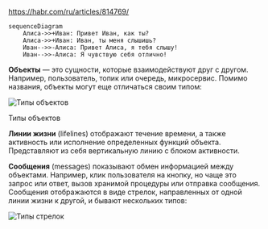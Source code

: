 
https://habr.com/ru/articles/814769/



```mermaid
sequenceDiagram
    Алиса->>+Иван: Привет Иван, как ты?
    Алиса->>+Иван: Иван, ты меня слышишь?
    Иван-->>-Алиса: Привет Алиса, я тебя слышу!
    Иван-->>-Алиса: Я чувствую себя отлично!
```



**Объекты** — это сущности, которые взаимодействуют друг с другом. Например, пользователь, топик или очередь, микросервис. Помимо названия, объекты могут еще отличаться своим типом:

![Типы объектов](https://habrastorage.org/r/w1560/getpro/habr/upload_files/b04/214/129/b0421412993777ae5a304a83b1b47d8b.png "Типы объектов")

Типы объектов

**Линии жизни** (lifelines) отображают течение времени, а также активность или исполнение определенных функций объекта. Представляют из себя вертикальную линию с блоком активности.

**Сообщения** (messages) показывают обмен информацией между объектами. Например, клик пользователя на кнопку, но чаще это запрос или ответ, вызов хранимой процедуры или отправка сообщения. Сообщения отображаются в виде стрелок, направленных от одной линии жизни к другой, и бывают нескольких типов:

![Типы стрелок](https://habrastorage.org/r/w1560/getpro/habr/upload_files/dad/415/b4b/dad415b4badff7b47af0d407d2937909.png "Типы стрелок")